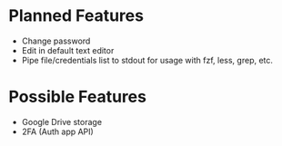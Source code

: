 # Planned Features

- Change password
- Edit in default text editor
- Pipe file/credentials list to stdout for usage with fzf, less, grep, etc.

# Possible Features

- Google Drive storage
- 2FA (Auth app API)
